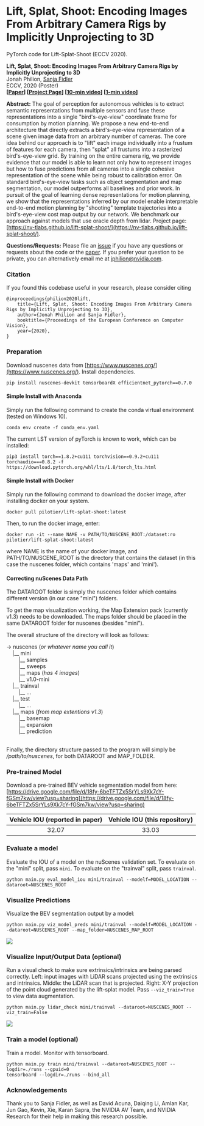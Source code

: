 # Lift, Splat, Shoot: Encoding Images From Arbitrary Camera Rigs by Implicitly Unprojecting to 3D

PyTorch code for Lift-Splat-Shoot (ECCV 2020).

**Lift, Splat, Shoot: Encoding Images From Arbitrary Camera Rigs by Implicitly Unprojecting to 3D**  
Jonah Philion, [Sanja Fidler](http://www.cs.toronto.edu/~fidler/)\
ECCV, 2020 (Poster)\
**[[Paper](https://arxiv.org/abs/2008.05711)] [[Project Page](https://nv-tlabs.github.io/lift-splat-shoot/)] [[10-min video](https://youtu.be/oL5ISk6BnDE)] [[1-min video](https://youtu.be/ypQQUG4nFJY)]**

**Abstract:**
The goal of perception for autonomous vehicles is to extract semantic representations from multiple sensors and fuse these representations into a single "bird's-eye-view" coordinate frame for consumption by motion planning. We propose a new end-to-end architecture that directly extracts a bird's-eye-view representation of a scene given image data from an arbitrary number of cameras. The core idea behind our approach is to "lift" each image individually into a frustum of features for each camera, then "splat" all frustums into a rasterized bird's-eye-view grid. By training on the entire camera rig, we provide evidence that our model is able to learn not only how to represent images but how to fuse predictions from all cameras into a single cohesive representation of the scene while being robust to calibration error. On standard bird's-eye-view tasks such as object segmentation and map segmentation, our model outperforms all baselines and prior work. In pursuit of the goal of learning dense representations for motion planning, we show that the representations inferred by our model enable interpretable end-to-end motion planning by "shooting" template trajectories into a bird's-eye-view cost map output by our network. We benchmark our approach against models that use oracle depth from lidar. Project page: [https://nv-tlabs.github.io/lift-splat-shoot/](https://nv-tlabs.github.io/lift-splat-shoot/).

**Questions/Requests:** Please file an [issue](https://github.com/nv-tlabs/lift-splat-shoot/issues) if you have any questions or requests about the code or the [paper](https://arxiv.org/abs/2008.05711). If you prefer your question to be private, you can alternatively email me at jphilion@nvidia.com.

### Citation
If you found this codebase useful in your research, please consider citing
```
@inproceedings{philion2020lift,
    title={Lift, Splat, Shoot: Encoding Images From Arbitrary Camera Rigs by Implicitly Unprojecting to 3D},
    author={Jonah Philion and Sanja Fidler},
    booktitle={Proceedings of the European Conference on Computer Vision},
    year={2020},
}
```

### Preparation
Download nuscenes data from [https://www.nuscenes.org/](https://www.nuscenes.org/). Install dependencies.

```
pip install nuscenes-devkit tensorboardX efficientnet_pytorch==0.7.0
```

#### Simple Install with Anaconda
Simply run the following command to create the conda virtual environment (tested on Windows 10).
```
conda env create -f conda_env.yaml
```
The current LST version of pyTorch is known to work, which can be installed:
```
pip3 install torch==1.8.2+cu111 torchvision==0.9.2+cu111 torchaudio===0.8.2 -f https://download.pytorch.org/whl/lts/1.8/torch_lts.html
```

#### Simple Install with Docker
Simply run the following command to download the docker image, after installing docker on your system.
```
docker pull pilotier/lift-splat-shoot:latest
```
Then, to run the docker image, enter:
```
docker run -it --name NAME -v PATH/TO/NUSCENE_ROOT:/dataset:ro pilotier/lift-splat-shoot:latest
```
where NAME is the name of your docker image, and PATH/TO/NUSCENE_ROOT is the directory that contains the dataset (in this case the nuscenes folder, which contains 'maps' and 'mini').

#### Correcting nuScenes Data Path
The DATAROOT folder is simply the nuscenes folder which contains different version (in our case "mini") folders.

To get the map visualization working, the Map Extension pack (currently v1.3) needs to be downloaded. The maps folder should be placed in the same DATAROOT folder for nuscenes (besides "mini").

The overall structure of the directory will look as follows:

-> nuscenes (_or whatever name you call it_)\
&nbsp;&nbsp;&nbsp;&nbsp;|__ mini\
&nbsp;&nbsp;&nbsp;&nbsp;&nbsp;&nbsp;&nbsp;&nbsp;|__ samples\
&nbsp;&nbsp;&nbsp;&nbsp;&nbsp;&nbsp;&nbsp;&nbsp;|__ sweeps\
&nbsp;&nbsp;&nbsp;&nbsp;&nbsp;&nbsp;&nbsp;&nbsp;|__ maps (_has 4 images_)\
&nbsp;&nbsp;&nbsp;&nbsp;&nbsp;&nbsp;&nbsp;&nbsp;|__ v1.0-mini\
&nbsp;&nbsp;&nbsp;&nbsp;|__ trainval\
&nbsp;&nbsp;&nbsp;&nbsp;&nbsp;&nbsp;&nbsp;&nbsp;|__ ...\
&nbsp;&nbsp;&nbsp;&nbsp;|__ test\
&nbsp;&nbsp;&nbsp;&nbsp;&nbsp;&nbsp;&nbsp;&nbsp;|__ ...\
&nbsp;&nbsp;&nbsp;&nbsp;|__ maps (_from map extentions v1.3_)\
&nbsp;&nbsp;&nbsp;&nbsp;&nbsp;&nbsp;&nbsp;&nbsp;|__ basemap\
&nbsp;&nbsp;&nbsp;&nbsp;&nbsp;&nbsp;&nbsp;&nbsp;|__ expansion\
&nbsp;&nbsp;&nbsp;&nbsp;&nbsp;&nbsp;&nbsp;&nbsp;|__ prediction\
&nbsp;


Finally, the directory structure passed to the program will simply be _/path/to/nuscenes_, for both DATAROOT and MAP_FOLDER.


### Pre-trained Model
Download a pre-trained BEV vehicle segmentation model from here: [https://drive.google.com/file/d/18fy-6beTFTZx5SrYLs9Xk7cY-fGSm7kw/view?usp=sharing](https://drive.google.com/file/d/18fy-6beTFTZx5SrYLs9Xk7cY-fGSm7kw/view?usp=sharing) 

| Vehicle IOU (reported in paper)        | Vehicle IOU (this repository)         |
|:-------------:|:-------------:| 
| 32.07      | 33.03 |

### Evaluate a model
Evaluate the IOU of a model on the nuScenes validation set. To evaluate on the "mini" split, pass `mini`. To evaluate on the "trainval" split, pass `trainval`.

```
python main.py eval_model_iou mini/trainval --modelf=MODEL_LOCATION --dataroot=NUSCENES_ROOT
```

### Visualize Predictions
Visualize the BEV segmentation output by a model:

```
python main.py viz_model_preds mini/trainval --modelf=MODEL_LOCATION --dataroot=NUSCENES_ROOT --map_folder=NUSCENES_MAP_ROOT
```
<img src="./imgs/eval.gif">

### Visualize Input/Output Data (optional)
Run a visual check to make sure extrinsics/intrinsics are being parsed correctly. Left: input images with LiDAR scans projected using the extrinsics and intrinsics. Middle: the LiDAR scan that is projected. Right: X-Y projection of the point cloud generated by the lift-splat model. Pass `--viz_train=True` to view data augmentation.

```
python main.py lidar_check mini/trainval --dataroot=NUSCENES_ROOT --viz_train=False
```
<img src="./imgs/check.gif">

### Train a model (optional)
Train a model. Monitor with tensorboard.

```
python main.py train mini/trainval --dataroot=NUSCENES_ROOT --logdir=./runs --gpuid=0
tensorboard --logdir=./runs --bind_all
```

### Acknowledgements
Thank you to Sanja Fidler, as well as David Acuna, Daiqing Li, Amlan Kar, Jun Gao, Kevin, Xie, Karan Sapra, the NVIDIA AV Team, and NVIDIA Research for their help in making this research possible.
